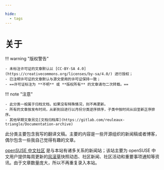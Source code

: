 ```yaml
---

hide:
  - tags
---
```


# 关于

!!! warning "版权警告"  

    - 未标注许可证的文章默认以 [CC-BY-SA 4.0](https://creativecommons.org/licenses/by-sa/4.0/) 进行授权；
    - 已注明许可证的文章默认与源文使用的许可证保持一致；
    - ==许可证标注为 **不明** 或 **版权所有** 的文章请勿二次转载。==

!!! note "注意"

    - 此分类一般属于归档文档，如果没有特殊情况，则不再更新。  
    - 所有的文章按发布时间，从新到旧进行以月份分类逆序排序，子类中按时间从旧至新正序排序。  
    - 其他早期文章另见[文档归档库](https://gitlab.com/reuleaux-triangle/Documentation-archive)

此分类主要包含我写的翻译文稿。主要的内容是一些开源组织的新闻稿或者博客，偶尔包含一些我自己觉得有趣的文章。

[openSUSE 中文社区](https://suse.org.cn) 是与本站有诸多关系的新闻站；该站主要为 openSUSE 中文用户提供每周更新的[风滚草](https://get.opensuse.org/tumbleweed/)快照动态、社区新闻、社区活动和重要事项通知等资讯。由于文章数量庞大，所以不再重复录入本站。